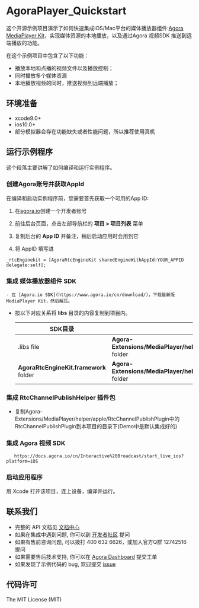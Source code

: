 # AgoraPlayer_Quickstart


这个开源示例项目演示了如何快速集成iOS/Mac平台的媒体播放器组件:[Agora MediaPlayer Kit](https://download.agora.io/sdk/release/Agora_Media_Player_for_iOS_rel.v1.1.0.8352_20200228_2230.zip?_ga=2.104458880.1681401152.1583073151-1045091424.1511772004)，实现媒体资源的本地播放，以及通过Agora 视频SDK 推送到远端播放的功能。

在这个示例项目中包含了以下功能：

- 播放本地和点播的视频文件以及播放控制；
- 同时播放多个媒体资源
- 本地播放视频的同时，推送视频到远端播放；

## 环境准备

- xcode9.0+
- ios10.0+
- 部分模拟器会存在功能缺失或者性能问题，所以推荐使用真机

## 运行示例程序

这个段落主要讲解了如何编译和运行实例程序。

### 创建Agora账号并获取AppId

在编译和启动实例程序前，您需要首先获取一个可用的App ID:
1. 在[agora.io](https://dashboard.agora.io/signin/)创建一个开发者账号
2. 前往后台页面，点击左部导航栏的 **项目 > 项目列表** 菜单
3. 复制后台的 **App ID** 并备注，稍后启动应用时会用到它


5. 将 AppID 填写进 
  ```
 _rtcEnginekit = [AgoraRtcEngineKit sharedEngineWithAppId:YOUR_APPID delegate:self];

  ```

### 集成 媒体播放器组件 SDK

	- 在 [Agora.io SDK](https://www.agora.io/cn/download/)，下载最新版 MediaPlayer Kit，然后解压。

  - 按以下对应关系将 **libs** 目录的内容复制到项目内。
                       
      SDK目录|项目目录
      ---|---
      .libs file|**Agora-Extensions/MediaPlayer/helper/apple/RtcChannelPublishPlugin/ios** folder
      **AgoraRtcEngineKit.framework** folder|**Agora-Extensions/MediaPlayer/helper/apple/RtcChannelPublishPlugin/ios** folder
### 集成 RtcChannelPublishHelper 插件包

  - 复制Agora-Extensions/MediaPlayer/helper/apple/RtcChannelPublishPlugin中的RtcChannelPublishPlugin到本项目的目录下(Demo中是默认集成好的)

### 集成 Agora 视频 SDK
 ```
    https://docs.agora.io/cn/Interactive%20Broadcast/start_live_ios?platform=iOS
 ```
 
### 启动应用程序

用 Xcode  打开该项目，连上设备，编译并运行。

## 联系我们

- 完整的 API 文档见 [文档中心](https://docs.agora.io/cn/)
- 如果在集成中遇到问题, 你可以到 [开发者社区](https://dev.agora.io/cn/) 提问
- 如果有售前咨询问题, 可以拨打 400 632 6626，或加入官方Q群 12742516 提问
- 如果需要售后技术支持, 你可以在 [Agora Dashboard](https://dashboard.agora.io) 提交工单
- 如果发现了示例代码的 bug, 欢迎提交 [issue](https://github.com/AgoraIO/Basic-Video-Call/issues)

## 代码许可

The MIT License (MIT)
